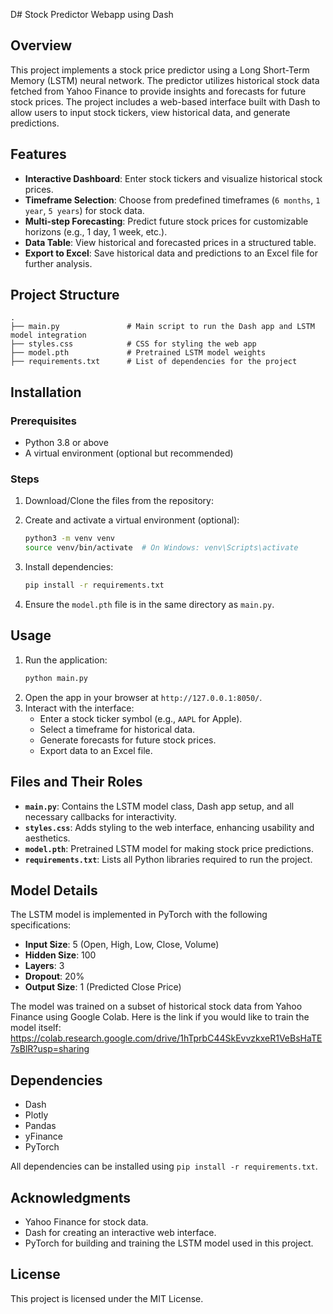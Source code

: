 D# Stock Predictor Webapp using Dash

## Overview
This project implements a stock price predictor using a Long Short-Term Memory (LSTM) neural network. The predictor utilizes historical stock data fetched from Yahoo Finance to provide insights and forecasts for future stock prices. The project includes a web-based interface built with Dash to allow users to input stock tickers, view historical data, and generate predictions.

## Features
- **Interactive Dashboard**: Enter stock tickers and visualize historical stock prices.
- **Timeframe Selection**: Choose from predefined timeframes (`6 months`, `1 year`, `5 years`) for stock data.
- **Multi-step Forecasting**: Predict future stock prices for customizable horizons (e.g., 1 day, 1 week, etc.).
- **Data Table**: View historical and forecasted prices in a structured table.
- **Export to Excel**: Save historical data and predictions to an Excel file for further analysis.

## Project Structure
```
.
├── main.py               # Main script to run the Dash app and LSTM model integration
├── styles.css            # CSS for styling the web app
├── model.pth             # Pretrained LSTM model weights
├── requirements.txt      # List of dependencies for the project
```

## Installation
### Prerequisites
- Python 3.8 or above
- A virtual environment (optional but recommended)

### Steps
1. Download/Clone the files from the repository:

2. Create and activate a virtual environment (optional):
   ```bash
   python3 -m venv venv
   source venv/bin/activate  # On Windows: venv\Scripts\activate
   ```
3. Install dependencies:
   ```bash
   pip install -r requirements.txt
   ```
4. Ensure the `model.pth` file is in the same directory as `main.py`.

## Usage
1. Run the application:
   ```bash
   python main.py
   ```
2. Open the app in your browser at `http://127.0.0.1:8050/`.
3. Interact with the interface:
   - Enter a stock ticker symbol (e.g., `AAPL` for Apple).
   - Select a timeframe for historical data.
   - Generate forecasts for future stock prices.
   - Export data to an Excel file.

## Files and Their Roles
- **`main.py`**: Contains the LSTM model class, Dash app setup, and all necessary callbacks for interactivity.
- **`styles.css`**: Adds styling to the web interface, enhancing usability and aesthetics.
- **`model.pth`**: Pretrained LSTM model for making stock price predictions.
- **`requirements.txt`**: Lists all Python libraries required to run the project.

## Model Details
The LSTM model is implemented in PyTorch with the following specifications:
- **Input Size**: 5 (Open, High, Low, Close, Volume)
- **Hidden Size**: 100
- **Layers**: 3
- **Dropout**: 20%
- **Output Size**: 1 (Predicted Close Price)

The model was trained on a subset of historical stock data from Yahoo Finance using Google Colab. 
Here is the link if you would like to train the model itself: https://colab.research.google.com/drive/1hTprbC44SkEvvzkxeR1VeBsHaTE7sBlR?usp=sharing

## Dependencies
- Dash
- Plotly
- Pandas
- yFinance
- PyTorch

All dependencies can be installed using `pip install -r requirements.txt`.

## Acknowledgments
- Yahoo Finance for stock data.
- Dash for creating an interactive web interface.
- PyTorch for building and training the LSTM model used in this project.

## License
This project is licensed under the MIT License.
